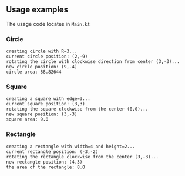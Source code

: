 ## Usage examples

The usage code locates in `Main.kt`

### Circle

```text
creating circle with R=3...
current circle position: (2,-9)
rotating the circle with clockwise direction from center (3,-3)...
new circle position: (9,-4)
circle area: 88.82644
```

### Square

```text
creating a square with edge=3...
current square position: (3,3)
rotating the square clockwise from the center (0,0)...
new square position: (3,-3)
square area: 9.0
```

### Rectangle

```text
creating a rectangle with width=4 and height=2...
current rectangle position: (-3,-2)
rotating the rectangle clockwise from the center (3,-3)...
new rectangle position: (4,3)
the area of the rectangle: 8.0
```
